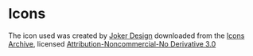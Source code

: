 Icons
=====

The icon used was created by
[Joker Design](http://www.iconarchive.com/show/android-icons-by-joker-design/contacts-icon.html)
downloaded from the
[Icons Archive](http://www.iconarchive.com/),
licensed
[Attribution-Noncommercial-No Derivative 3.0](http://creativecommons.org/licenses/by-nc-nd/3.0/)

